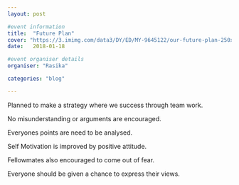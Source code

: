 ```yaml
---
layout: post

#event information
title:  "Future Plan"
cover: "https://3.imimg.com/data3/DY/ED/MY-9645122/our-future-plan-250x250.jpg"
date:   2018-01-18

#event organiser details
organiser: "Rasika"

categories: "blog"

---
```


Planned to make a strategy where we success through team work.

No misunderstanding or arguments are encouraged.

Everyones points are need to be analysed.

Self Motivation is improved by positive attitude.

Fellowmates also encouraged to come out of fear.

Everyone should be given a chance to express their views.